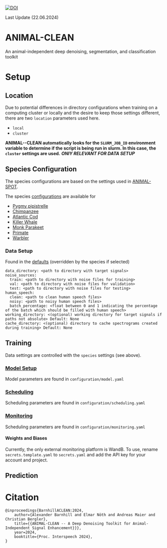 [![DOI](https://zenodo.org/badge/744415416.svg)](https://zenodo.org/doi/10.5281/zenodo.12733948)

Last Update (22.06.2024)

# ANIMAL-CLEAN
An animal-independent deep denoising, segmentation, and classification toolkit



# Setup
## Location
Due to potential differences in directory configurations when training on a computing cluster or locally and the desire to keep those settings different, there are two `location` parameters used here.
- `local`
- `cluster`

**ANIMAL--CLEAN automatically looks for the `SLURM_JOB_ID` environment variable to determine if the script is being run in slurm. In this case, the `cluster` settings are used.**
**_ONlY RELEVANT FOR DATA SETUP_**
## Species Configuration
The species configurations are based on the settings used in [ANIMAL-SPOT](https://github.com/ChristianBergler/ANIMAL-SPOT).

The species [configurations](configuration/species) are available for
- [Pygmy pipistrelle](configuration/species/bat.yaml)
- [Chimpanzee](configuration/species/chimp.yaml)
- [Atlantic Cod](configuration/species/cod.yaml)
- [Killer Whale](configuration/species/orca.yaml)
- [Monk Parakeet](configuration/species/parakeet.yaml)
- [Primate](configuration/species/primate.yaml)
- [Warbler](configuration/species/warbler.yaml)


### Data Setup

Found in the [defaults](configuration/defaults.yaml) (overridden by the species if selected)
```    
data_directory: <path to directory with target signals>
noise_sources:
  train: <path to directory with noise files for training>
  val: <path to directory with noise files for validation>
  test: <path to directory with noise files for testing>
human_speech:
  clean: <path to clean human speech files>
  noisy: <path to noisy human speech files>
  batch_percentage: <float between 0 and 1 indicating the percentage of the batch which should be filled with human speech>
working_directory: <(optional) working directory for target signals if paths not absolute> Default: None
cache_directory: <(optional) directory to cache spectrograms created during training> Default: None
```

## Training
Data settings are controlled with the `species` settings (see above).

### [Model Setup](configuration/model.yaml)
Model parameters are found in `configuration/model.yaml`

### [Scheduling](configuration/scheduling.yaml)
Scheduling parameters are found in `configuration/scheduling.yaml`

### [Monitoring](configuration/monitoring.yaml)
Scheduling parameters are found in `configuration/monitoring.yaml`

#### Weights and Biases
Currently, the only external monitoring platform is WandB. To use, rename `secrets.template.yaml` to `secrets.yaml` and add the API key for your account and project.

## Prediction


# Citation
```
@inproceedings{BarnhillACLEAN:2024,
	author={Alexander Barnhill and Elmar Nöth and Andreas Maier and Christian Bergler},
	title={{ANIMAL-CLEAN -- A Deep Denoising Toolkit for Animal-Independent Signal Enhancement}}},
	year=2024,
	booktitle={Proc. Interspeech 2024},
}
```
